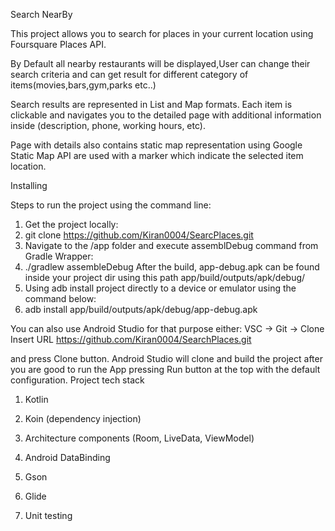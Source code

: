 Search NearBy

This project allows you to search for places in your current location using Foursquare Places API. 

By Default all nearby restaurants will be displayed,User can change their search criteria and can get result for different category of items(movies,bars,gym,parks etc..)

Search results are represented in List and Map formats. Each item is clickable and navigates you to the detailed page with additional information inside (description, phone, working hours, etc).

Page with details also contains static map representation using Google Static Map API are used with a marker which indicate the selected item location.

Installing

Steps to run the project using the command line:
1.	Get the project locally:
2.	git clone https://github.com/Kiran0004/SearcPlaces.git
3.	Navigate to the /app folder and execute assemblDebug command from Gradle Wrapper:
4.	./gradlew assembleDebug
After the build, app-debug.apk can be found inside your project dir using this path app/build/outputs/apk/debug/
5.	Using adb install project directly to a device or emulator using the command below:
6.	adb install app/build/outputs/apk/debug/app-debug.apk

You can also use Android Studio for that purpose either:
VSC -> Git -> Clone
Insert URL https://github.com/Kiran0004/SearchPlaces.git 

and press Clone button. Android Studio will clone and build the project after you are good to run the App pressing Run button at the top with the default configuration.
Project tech stack

1. Kotlin

2. Koin (dependency injection)

3. Architecture components (Room, LiveData, ViewModel)

4. Android DataBinding

5. Gson

6. Glide

7. Unit testing


